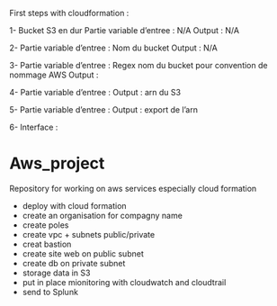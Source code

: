 
First steps with cloudformation :

1- Bucket S3 en dur
Partie variable d’entree : N/A
Output : N/A

2- 
Partie variable d’entree : Nom du bucket
Output :  N/A

3- 
Partie variable d’entree : Regex nom du bucket pour convention de nommage AWS
Output : 

4- 
Partie variable d’entree :
Output : arn du S3

5- 
Partie variable d’entree :
Output : export de l’arn

6-
Interface : 








# Aws_project

Repository for working on aws services especially cloud formation
- deploy with cloud formation
- create an organisation for compagny name
- create poles
- create vpc + subnets public/private
- creat bastion
- create site web on public subnet
- create db on private subnet
- storage data in S3
- put in place mionitoring with cloudwatch and cloudtrail
- send to Splunk
